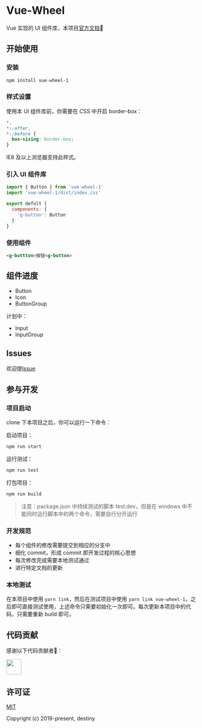 # Vue-Wheel

Vue 实现的 UI 组件库，本项目[官方文档](https://destinytaoer.github.io/vue-wheel/)👀

## 开始使用

### 安装

```bash
npm install vue-wheel-1
```

### 样式设置

使用本 UI 组件库前，你需要在 CSS 中开启 border-box：
```css
*,
*::after,
*::before {
  box-sizing: border-box;
}
```
IE8 及以上浏览器支持此样式。

### 引入 UI 组件库
```javascript
import { Button } from 'vue-wheel-1'
import 'vue-wheel-1/dist/index.css'

export defult {
  components: {
    'g-button': Button
  }
}
```

### 使用组件
```html
<g-buttton>按钮<g-button>
```

## 组件进度

- Button
- Icon
- ButtonGroup

计划中：

- Input
- InputGroup

## Issues

欢迎提[Issue](https://github.com/destinytaoer/vue-wheel/issues)

## 参与开发

### 项目启动

clone 下本项目之后，你可以运行一下命令：

启动项目：
```bash
npm run start
```

运行测试：
```bash
npm run test
```

打包项目：
```bash
npm run build
```

> 注意：package.json 中持续测试的脚本 test:dev，但是在 windows 中不能同时运行脚本中的两个命令，需要自行分开运行

### 开发规范

- 每个组件的修改需要提交到相应的分支中
- 细化 commit，形成 commit 即开发过程的核心思想
- 每次修改完成需要本地测试通过
- 进行特定文档的更新

### 本地测试

在本项目中使用 `yarn link`，然后在测试项目中使用 `yarn link vue-wheel-1`，之后即可直接测试使用，上述命令只需要初始化一次即可。每次更新本项目中的代码，只需要重新 build 即可。

## 代码贡献

感谢以下代码贡献者🤝：

<a href="https://github.com/destinytaoer/vue-wheel/graphs/contributors">
  <img src="https://avatars3.githubusercontent.com/u/27852774?s=460&v=4" width="40" />
</a>

## 许可证

[MIT](http://opensource.org/licenses/MIT)

Copyright (c) 2019-present, destiny